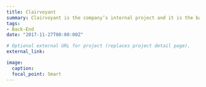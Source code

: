 ```yaml
---
title: Clairvoyant
summary: Clairvoyant is the company’s internal project and it is the basic service for collecting and analyzing rider trace.
tags:
- Back-End
date: "2017-11-27T00:00:00Z"

# Optional external URL for project (replaces project detail page).
external_link: 

image:
  caption: 
  focal_point: Smart
---
```

